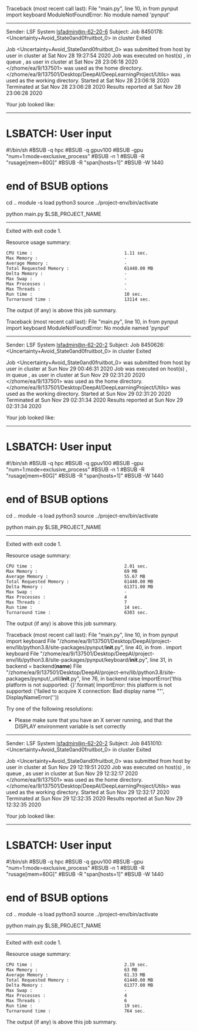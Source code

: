Traceback (most recent call last):
  File "main.py", line 10, in <module>
    from pynput import keyboard
ModuleNotFoundError: No module named 'pynput'

------------------------------------------------------------
Sender: LSF System <lsfadmin@n-62-20-6>
Subject: Job 8450178: <Uncertainty+Avoid_State0and0fruitbot_0> in cluster <dcc> Exited

Job <Uncertainty+Avoid_State0and0fruitbot_0> was submitted from host <gbarlogin1> by user <s183914> in cluster <dcc> at Sat Nov 28 19:27:54 2020
Job was executed on host(s) <n-62-20-6>, in queue <gpuv100>, as user <s183914> in cluster <dcc> at Sat Nov 28 23:06:18 2020
</zhome/ea/9/137501> was used as the home directory.
</zhome/ea/9/137501/Desktop/DeepAI/DeepLearningProject/Utils> was used as the working directory.
Started at Sat Nov 28 23:06:18 2020
Terminated at Sat Nov 28 23:06:28 2020
Results reported at Sat Nov 28 23:06:28 2020

Your job looked like:

------------------------------------------------------------
# LSBATCH: User input
#!/bin/sh
#BSUB -q hpc
#BSUB -q gpuv100
#BSUB -gpu "num=1:mode=exclusive_process"
#BSUB -n 1
#BSUB -R "rusage[mem=60G]"
#BSUB -R "span[hosts=1]"
#BSUB -W 1440
# end of BSUB options
cd ..
module -s load python3
source ../project-env/bin/activate

python main.py $LSB_PROJECT_NAME


------------------------------------------------------------

Exited with exit code 1.

Resource usage summary:

    CPU time :                                   1.11 sec.
    Max Memory :                                 -
    Average Memory :                             -
    Total Requested Memory :                     61440.00 MB
    Delta Memory :                               -
    Max Swap :                                   -
    Max Processes :                              -
    Max Threads :                                -
    Run time :                                   10 sec.
    Turnaround time :                            13114 sec.

The output (if any) is above this job summary.

Traceback (most recent call last):
  File "main.py", line 10, in <module>
    from pynput import keyboard
ModuleNotFoundError: No module named 'pynput'

------------------------------------------------------------
Sender: LSF System <lsfadmin@n-62-20-2>
Subject: Job 8450626: <Uncertainty+Avoid_State0and0fruitbot_0> in cluster <dcc> Exited

Job <Uncertainty+Avoid_State0and0fruitbot_0> was submitted from host <gbarlogin1> by user <s183914> in cluster <dcc> at Sun Nov 29 00:46:31 2020
Job was executed on host(s) <n-62-20-2>, in queue <gpuv100>, as user <s183914> in cluster <dcc> at Sun Nov 29 02:31:20 2020
</zhome/ea/9/137501> was used as the home directory.
</zhome/ea/9/137501/Desktop/DeepAI/DeepLearningProject/Utils> was used as the working directory.
Started at Sun Nov 29 02:31:20 2020
Terminated at Sun Nov 29 02:31:34 2020
Results reported at Sun Nov 29 02:31:34 2020

Your job looked like:

------------------------------------------------------------
# LSBATCH: User input
#!/bin/sh
#BSUB -q hpc
#BSUB -q gpuv100
#BSUB -gpu "num=1:mode=exclusive_process"
#BSUB -n 1
#BSUB -R "rusage[mem=60G]"
#BSUB -R "span[hosts=1]"
#BSUB -W 1440
# end of BSUB options
cd ..
module -s load python3
source ../project-env/bin/activate

python main.py $LSB_PROJECT_NAME


------------------------------------------------------------

Exited with exit code 1.

Resource usage summary:

    CPU time :                                   2.01 sec.
    Max Memory :                                 69 MB
    Average Memory :                             55.67 MB
    Total Requested Memory :                     61440.00 MB
    Delta Memory :                               61371.00 MB
    Max Swap :                                   -
    Max Processes :                              4
    Max Threads :                                7
    Run time :                                   14 sec.
    Turnaround time :                            6303 sec.

The output (if any) is above this job summary.

Traceback (most recent call last):
  File "main.py", line 10, in <module>
    from pynput import keyboard
  File "/zhome/ea/9/137501/Desktop/DeepAI/project-env/lib/python3.8/site-packages/pynput/__init__.py", line 40, in <module>
    from . import keyboard
  File "/zhome/ea/9/137501/Desktop/DeepAI/project-env/lib/python3.8/site-packages/pynput/keyboard/__init__.py", line 31, in <module>
    backend = backend(__name__)
  File "/zhome/ea/9/137501/Desktop/DeepAI/project-env/lib/python3.8/site-packages/pynput/_util/__init__.py", line 76, in backend
    raise ImportError('this platform is not supported: {}'.format(
ImportError: this platform is not supported: ('failed to acquire X connection: Bad display name ""', DisplayNameError(''))

Try one of the following resolutions:

 * Please make sure that you have an X server running, and that the DISPLAY environment variable is set correctly

------------------------------------------------------------
Sender: LSF System <lsfadmin@n-62-20-2>
Subject: Job 8451010: <Uncertainty+Avoid_State0and0fruitbot_0> in cluster <dcc> Exited

Job <Uncertainty+Avoid_State0and0fruitbot_0> was submitted from host <n-62-27-22> by user <s183914> in cluster <dcc> at Sun Nov 29 12:19:51 2020
Job was executed on host(s) <n-62-20-2>, in queue <gpuv100>, as user <s183914> in cluster <dcc> at Sun Nov 29 12:32:17 2020
</zhome/ea/9/137501> was used as the home directory.
</zhome/ea/9/137501/Desktop/DeepAI/DeepLearningProject/Utils> was used as the working directory.
Started at Sun Nov 29 12:32:17 2020
Terminated at Sun Nov 29 12:32:35 2020
Results reported at Sun Nov 29 12:32:35 2020

Your job looked like:

------------------------------------------------------------
# LSBATCH: User input
#!/bin/sh
#BSUB -q hpc
#BSUB -q gpuv100
#BSUB -gpu "num=1:mode=exclusive_process"
#BSUB -n 1
#BSUB -R "rusage[mem=60G]"
#BSUB -R "span[hosts=1]"
#BSUB -W 1440
# end of BSUB options
cd ..
module -s load python3
source ../project-env/bin/activate

python main.py $LSB_PROJECT_NAME


------------------------------------------------------------

Exited with exit code 1.

Resource usage summary:

    CPU time :                                   2.19 sec.
    Max Memory :                                 63 MB
    Average Memory :                             61.33 MB
    Total Requested Memory :                     61440.00 MB
    Delta Memory :                               61377.00 MB
    Max Swap :                                   -
    Max Processes :                              4
    Max Threads :                                6
    Run time :                                   19 sec.
    Turnaround time :                            764 sec.

The output (if any) is above this job summary.

